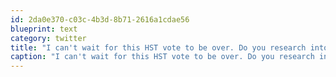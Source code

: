 ```yaml
---
id: 2da0e370-c03c-4b3d-8b71-2616a1cdae56
blueprint: text
category: twitter
title: "I can't wait for this HST vote to be over. Do you research into how it will work under the hood not just at the till if you plan on voting"
caption: "I can't wait for this HST vote to be over. Do you research into how it will work under the hood not just at the till if you plan on voting"
---
```

